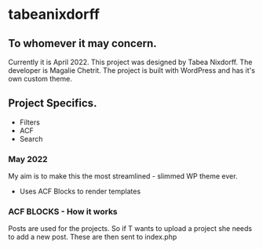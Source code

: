 # tabeanixdorff

## To whomever it may concern. 
Currently it is April 2022.
This project was designed by Tabea Nixdorff.
The developer is Magalie Chetrit.
The project is built with WordPress and has it's own custom theme. 

## Project Specifics.
- Filters 
- ACF
- Search 

### May 2022
My aim is to make this the most streamlined - slimmed WP theme ever. 

- Uses ACF Blocks to render templates

### ACF BLOCKS - How it works
Posts are used for the projects. So if T wants to upload a project she needs to add a new post. These are then sent to index.php
